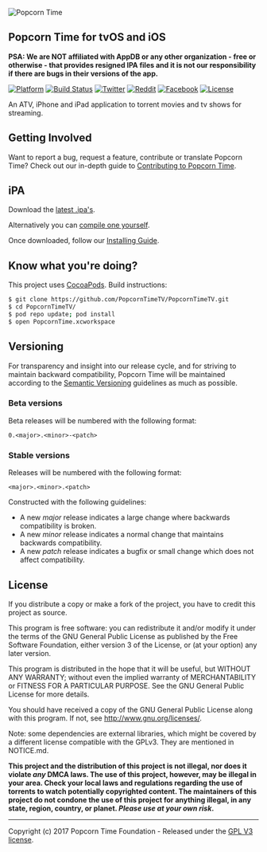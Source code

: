 <p align="left " >
  <img src="http://i.imgur.com/76RElTT.png" alt="Popcorn Time" title="Popcorn Time">
</p>

## Popcorn Time for tvOS and iOS

**PSA: We are NOT affiliated with AppDB or any other organization - free or otherwise - that provides resigned IPA files and it is not our responsibility if there are bugs in their versions of the app.**

[![Platform](http://img.shields.io/badge/platform-iOS%20%7C%20tvOS-lightgrey.svg?style=flat)](https://github.com/PopcornTimeTV)
[![Build Status](https://travis-ci.org/PopcornTimeTV/PopcornTimeTV.svg?branch=master)](https://travis-ci.org/PopcornTimeTV/PopcornTimeTV)
[![Twitter](https://img.shields.io/badge/twitter-@Popcorn%20Time-3299EC.svg?style=flat)](https://twitter.com/popcorntimetv)
[![Reddit](https://img.shields.io/badge/discussion-reddit-red.svg?style=flat)](https://reddit.com/r/popcorntime)
[![Facebook](https://img.shields.io/badge/facebook-Popcorn%20Time-354F88.svg?style=flat)](https://www.facebook.com/PopcornTimedotsh)
[![License](https://img.shields.io/badge/license-GPL_v3-373737.svg?style=flat)](https://github.com/PopcornTimeTV/PopcornTimeTV/blob/master/LICENSE.md)

An ATV, iPhone and iPad application to torrent movies and tv shows for streaming.

## Getting Involved

Want to report a bug, request a feature, contribute or translate Popcorn Time? Check out our in-depth guide to [Contributing to Popcorn Time](CONTRIBUTING.md).

## iPA

Download the [latest .ipa's](https://github.com/PopcornTimeTV/PopcornTimeTV/releases/latest).

Alternatively you can [compile one yourself](https://github.com/PopcornTimeTV/PopcornTimeTV/wiki/Archiving-Popcorn-Time).

Once downloaded, follow our [Installing Guide](https://github.com/PopcornTimeTV/PopcornTimeTV/wiki/Installing-Popcorn-Time).

## Know what you're doing?

This project uses  [CocoaPods](http://cocoapods.org/). Build instructions:

``` bash
$ git clone https://github.com/PopcornTimeTV/PopcornTimeTV.git
$ cd PopcornTimeTV/
$ pod repo update; pod install
$ open PopcornTime.xcworkspace
```

## Versioning

For transparency and insight into our release cycle, and for striving to maintain backward compatibility, Popcorn Time will be maintained according to the [Semantic Versioning](http://semver.org/) guidelines as much as possible.

### Beta versions

Beta releases will be numbered with the following format:

`0.<major>.<minor>-<patch>`

### Stable versions

Releases will be numbered with the following format:

`<major>.<minor>.<patch>`


Constructed with the following guidelines:
* A new *major* release indicates a large change where backwards compatibility is broken.
* A new *minor* release indicates a normal change that maintains backwards compatibility.
* A new *patch* release indicates a bugfix or small change which does not affect compatibility.

## License

If you distribute a copy or make a fork of the project, you have to credit this project as source.

This program is free software: you can redistribute it and/or modify it under the terms of the GNU General Public License as published by the Free Software Foundation, either version 3 of the License, or (at your option) any later version.

This program is distributed in the hope that it will be useful, but WITHOUT ANY WARRANTY; without even the implied warranty of MERCHANTABILITY or FITNESS FOR A PARTICULAR PURPOSE.  See the GNU General Public License for more details.

You should have received a copy of the GNU General Public License along with this program.  If not, see http://www.gnu.org/licenses/.

Note: some dependencies are external libraries, which might be covered by a different license compatible with the GPLv3. They are mentioned in NOTICE.md.


**This project and the distribution of this project is not illegal, nor does it violate _any_ DMCA laws. The use of this project, however, may be illegal in your area. Check your local laws and regulations regarding the use of torrents to watch potentially copyrighted content. The maintainers of this project do not condone the use of this project for anything illegal, in any state, region, country, or planet. _Please use at your own risk_.**

***


Copyright (c) 2017 Popcorn Time Foundation - Released under the [GPL V3 license](https://github.com/PopcornTimeTV/PopcornTimeTV/LICENSE.md).
